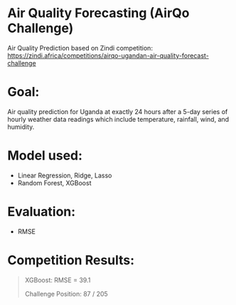 # Air Quality Forecasting (AirQo Challenge)
Air Quality Prediction based on Zindi competition: https://zindi.africa/competitions/airqo-ugandan-air-quality-forecast-challenge

# Goal:
Air quality prediction for Uganda at exactly 24 hours after a 5-day series of hourly weather data readings which include temperature, rainfall, wind, and humidity.

# Model used:
  - Linear Regression, Ridge, Lasso
  - Random Forest, XGBoost
  
# Evaluation:
  - RMSE
  
# Competition Results:
>
> XGBoost:        RMSE = 39.1
> 
> Challenge Position:    87 / 205 
